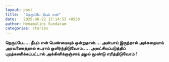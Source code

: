```yaml
---
layout: post
title:  "நெருப்பே நீயும் என்"
date:   2025-06-22 17:14:53 +0530
author: Hemamalini Sundaram
categories: stories
---
```


**நெருப்பே\..... நீயும் என் பெண்மையும் ஒன்றுதான்\.... அன்பாய் இருந்தால் அக்கறையாய்
அரவணைத்தால் சுடராய் ஒளிர்ந்திடுவோம்\..... அலட்சியப்படுத்திப் புறத்கணிக்கப்பட்டால்
அக்கினிக்குஞ்சாய் தழல் மூண்டு எரித்திடுவோம் !**
